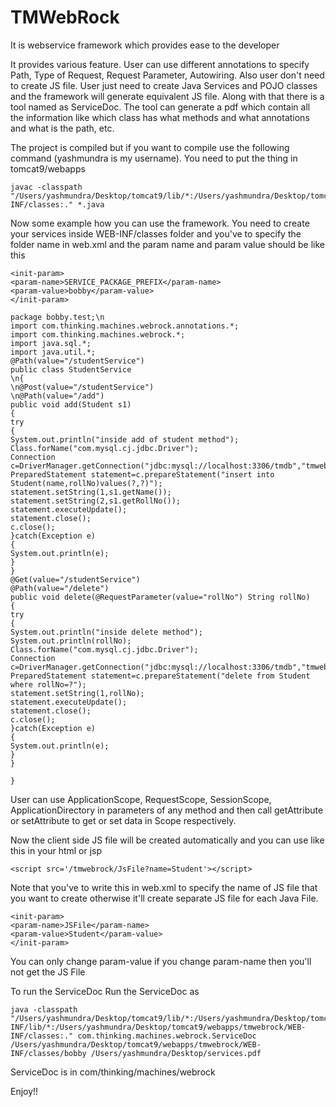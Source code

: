 # TMWebRock
It is webservice framework which provides ease to the developer


It provides various feature. 
User can use different annotations to specify Path, Type of Request, Request Parameter, Autowiring.
Also user don't need to create JS file. User just need to create Java Services and POJO classes and the framework will generate equivalent JS file. 
Along with that there is a tool named as ServiceDoc. The tool can generate a pdf which contain all the information like which class has what methods and what annotations and what is the path, etc.

The project is compiled but if you want to compile use the following command (yashmundra is my username). 
You need to put the thing in tomcat9/webapps
```
javac -classpath "/Users/yashmundra/Desktop/tomcat9/lib/*:/Users/yashmundra/Desktop/tomcat9/webapps/tmwebrock/WEBINF/lib/*:/Users/yashmundra/Desktop/tomcat9/webapps/tmwebrock/WEB-INF/classes:." *.java
```

Now some example how you can use the framework.
You need to create your services inside WEB-INF/classes folder and you've to specify the folder name in web.xml and the param name and param value should be like this 
```
<init-param>
<param-name>SERVICE_PACKAGE_PREFIX</param-name>
<param-value>bobby</param-value>
</init-param>
```

```
package bobby.test;\n
import com.thinking.machines.webrock.annotations.*;
import com.thinking.machines.webrock.*;
import java.sql.*;
import java.util.*;
@Path(value="/studentService")
public class StudentService
\n{
\n@Post(value="/studentService")
\n@Path(value="/add")
public void add(Student s1)
{
try
{
System.out.println("inside add of student method");
Class.forName("com.mysql.cj.jdbc.Driver");
Connection c=DriverManager.getConnection("jdbc:mysql://localhost:3306/tmdb","tmwebrockuser","tmwebrockuser");
PreparedStatement statement=c.prepareStatement("insert into Student(name,rollNo)values(?,?)");
statement.setString(1,s1.getName());
statement.setString(2,s1.getRollNo());
statement.executeUpdate();
statement.close();
c.close();
}catch(Exception e)
{
System.out.println(e);
}
}
@Get(value="/studentService")
@Path(value="/delete")
public void delete(@RequestParameter(value="rollNo") String rollNo)
{
try
{
System.out.println("inside delete method");
System.out.println(rollNo);
Class.forName("com.mysql.cj.jdbc.Driver");
Connection c=DriverManager.getConnection("jdbc:mysql://localhost:3306/tmdb","tmwebrockuser","tmwebrockuser");
PreparedStatement statement=c.prepareStatement("delete from Student where rollNo=?");
statement.setString(1,rollNo);
statement.executeUpdate();
statement.close();
c.close();
}catch(Exception e)
{
System.out.println(e);
}
}

}
```


User can use ApplicationScope, RequestScope, SessionScope, ApplicationDirectory in parameters of any method and then call getAttribute or setAttribute to get or set data in Scope respectively. 

Now the client side JS file will be created automatically and you can use like this in your html or jsp
```
<script src='/tmwebrock/JsFile?name=Student'></script>
```
Note that you've to write this in web.xml to specify the name of JS file that you want to create otherwise it'll create separate JS file for each Java File.
```
<init-param>
<param-name>JSFile</param-name>
<param-value>Student</param-value>
</init-param>
```
You can only change param-value if you change param-name then you'll not get the JS File

To run the ServiceDoc
Run the ServiceDoc as 
```
java -classpath "/Users/yashmundra/Desktop/tomcat9/lib/*:/Users/yashmundra/Desktop/tomcat9/webapps/tmwebrock/WEB-INF/lib/*:/Users/yashmundra/Desktop/tomcat9/webapps/tmwebrock/WEB-INF/classes:." com.thinking.machines.webrock.ServiceDoc /Users/yashmundra/Desktop/tomcat9/webapps/tmwebrock/WEB-INF/classes/bobby /Users/yashmundra/Desktop/services.pdf
```

ServiceDoc is in com/thinking/machines/webrock 



Enjoy!!
